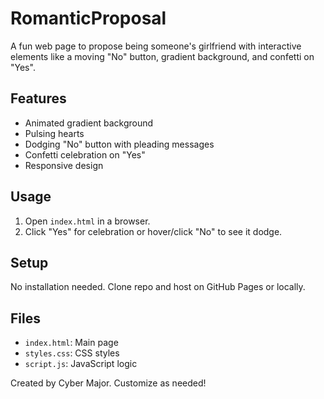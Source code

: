 # RomanticProposal

A fun web page to propose being someone's girlfriend with interactive elements like a moving "No" button, gradient background, and confetti on "Yes".

## Features
- Animated gradient background
- Pulsing hearts
- Dodging "No" button with pleading messages
- Confetti celebration on "Yes"
- Responsive design

## Usage
1. Open `index.html` in a browser.
2. Click "Yes" for celebration or hover/click "No" to see it dodge.

## Setup
No installation needed. Clone repo and host on GitHub Pages or locally.

## Files
- `index.html`: Main page
- `styles.css`: CSS styles
- `script.js`: JavaScript logic

Created by Cyber Major. Customize as needed!